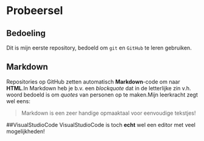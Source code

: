 # Probeersel

## Bedoeling
Dit is mijn eerste repository, bedoeld om `git` en `GitHub` te leren gebruiken.

## Markdown
Repositories  op  GitHub  zetten  automatisch  **Markdown**-code  om  naar **HTML**.In Markdown heb je b.v. een *blockquote* dat in de letterlijke zin v.h. woord bedoeld is om *quotes* van personen op te maken.Mijn leerkracht zegt wel eens:
> Markdown is een zeer handige opmaaktaal voor eenvoudige tekstjes!

##VisualStudioCode
VisualStudioCode is toch **echt** wel een editor met veel mogelijkheden!